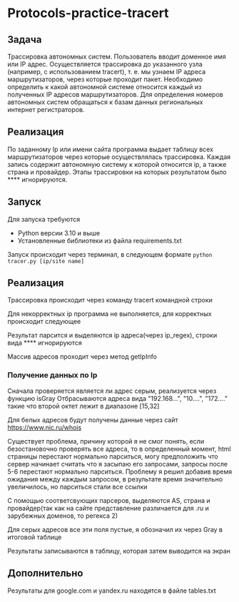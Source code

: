# Protocols-practice-tracert
## Задача
Трассировка автономных систем. Пользователь вводит доменное имя
или IP адрес. Осуществляется трассировка до указанного узла (например, с использованием
tracert), т. е. мы узнаем IP адреса маршрутизаторов, через которые проходит пакет. Необходимо определить к какой автономной системе относится каждый из полученных IP адресов маршрутизаторов. Для определения номеров автономных систем обращаться к базам данных
региональных интернет регистраторов.
## Реализация
По заданному Ip или имени сайта программа выдает таблицу всех маршрутизаторов через которые осуществлялась трассировка.
Каждая запись содержит автономную систему к которой относится ip, а также страна и провайдер.
Этапы трассировки на которых результатом было **** игнорируются.

## Запуск
Для запуска требуются
* Python версии 3.10 и выше
* Установленные библиотеки из файла requirements.txt

Запуск происходит через терминал, в следующем формате `python tracer.py [ip/site name]`

## Реализация
Трассировка происходит через команду tracert командной строки

Для некорректных ip программа не выполняется, для корректных происходит следующее

Результат парсится и выделяются ip адреса(через ip_regex), строки вида **** игнорируются

Массив адресов проходит через метод getIpInfo
### Получение данных по Ip
Сначала проверяется является ли адрес серым, реализуется через функцию isGray
Отбрасываются адреса вида "192.168...", "10....", "172...." такие что второй октет лежит в диапазоне [15,32]

Для белых адресов будут получены данные через сайт https://www.nic.ru/whois

Существует проблема, причину которой я не смог понять, если безостановочно проверять все адреса, то в определенный момент, html страницы перестают нормально парситься, могу предположить что сервер начинает считать что я засыпаю его запросами, запросы после 5-6 перестают нормально парситься. Проблему я решил добавив время ожидания между каждым запросом, в результате время значительно увеличилось, но парситься стали все ссылки

С помощью соответсвующих парсеров, выделяются AS, страна и провайдер(так как на сайте представление различается для .ru и зарубежных доменов, то регекса 2)

Для серых адресов все эти поля пустые, я обозначил их через Gray в итоговой таблице

Результаты записываются в таблицу, которая затем выводится на экран
## Дополнительно
Результаты для google.com и yandex.ru находятся в файле tables.txt
